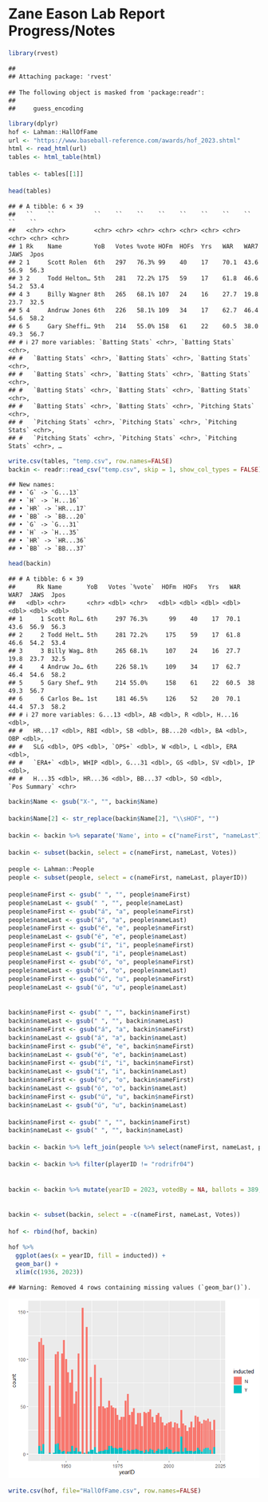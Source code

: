 
<!-- README.md is generated from README.Rmd. Please edit the README.Rmd file -->

# Zane Eason Lab Report Progress/Notes

``` r
library(rvest)
```

    ## 
    ## Attaching package: 'rvest'

    ## The following object is masked from 'package:readr':
    ## 
    ##     guess_encoding

``` r
library(dplyr)
hof <- Lahman::HallOfFame
url <- "https://www.baseball-reference.com/awards/hof_2023.shtml"
html <- read_html(url)
tables <- html_table(html)

tables <- tables[[1]]

head(tables)
```

    ## # A tibble: 6 × 39
    ##   ``    ``           ``    ``    ``    ``    ``    ``    ``    ``    ``    ``   
    ##   <chr> <chr>        <chr> <chr> <chr> <chr> <chr> <chr> <chr> <chr> <chr> <chr>
    ## 1 Rk    Name         YoB   Votes %vote HOFm  HOFs  Yrs   WAR   WAR7  JAWS  Jpos 
    ## 2 1     Scott Rolen  6th   297   76.3% 99    40    17    70.1  43.6  56.9  56.3 
    ## 3 2     Todd Helton… 5th   281   72.2% 175   59    17    61.8  46.6  54.2  53.4 
    ## 4 3     Billy Wagner 8th   265   68.1% 107   24    16    27.7  19.8  23.7  32.5 
    ## 5 4     Andruw Jones 6th   226   58.1% 109   34    17    62.7  46.4  54.6  58.2 
    ## 6 5     Gary Sheffi… 9th   214   55.0% 158   61    22    60.5  38.0  49.3  56.7 
    ## # ℹ 27 more variables: `Batting Stats` <chr>, `Batting Stats` <chr>,
    ## #   `Batting Stats` <chr>, `Batting Stats` <chr>, `Batting Stats` <chr>,
    ## #   `Batting Stats` <chr>, `Batting Stats` <chr>, `Batting Stats` <chr>,
    ## #   `Batting Stats` <chr>, `Batting Stats` <chr>, `Batting Stats` <chr>,
    ## #   `Batting Stats` <chr>, `Batting Stats` <chr>, `Pitching Stats` <chr>,
    ## #   `Pitching Stats` <chr>, `Pitching Stats` <chr>, `Pitching Stats` <chr>,
    ## #   `Pitching Stats` <chr>, `Pitching Stats` <chr>, `Pitching Stats` <chr>, …

``` r
write.csv(tables, "temp.csv", row.names=FALSE)
backin <- readr::read_csv("temp.csv", skip = 1, show_col_types = FALSE)
```

    ## New names:
    ## • `G` -> `G...13`
    ## • `H` -> `H...16`
    ## • `HR` -> `HR...17`
    ## • `BB` -> `BB...20`
    ## • `G` -> `G...31`
    ## • `H` -> `H...35`
    ## • `HR` -> `HR...36`
    ## • `BB` -> `BB...37`

``` r
head(backin)
```

    ## # A tibble: 6 × 39
    ##      Rk Name       YoB   Votes `%vote`  HOFm  HOFs   Yrs   WAR  WAR7  JAWS  Jpos
    ##   <dbl> <chr>      <chr> <dbl> <chr>   <dbl> <dbl> <dbl> <dbl> <dbl> <dbl> <dbl>
    ## 1     1 Scott Rol… 6th     297 76.3%      99    40    17  70.1  43.6  56.9  56.3
    ## 2     2 Todd Helt… 5th     281 72.2%     175    59    17  61.8  46.6  54.2  53.4
    ## 3     3 Billy Wag… 8th     265 68.1%     107    24    16  27.7  19.8  23.7  32.5
    ## 4     4 Andruw Jo… 6th     226 58.1%     109    34    17  62.7  46.4  54.6  58.2
    ## 5     5 Gary Shef… 9th     214 55.0%     158    61    22  60.5  38    49.3  56.7
    ## 6     6 Carlos Be… 1st     181 46.5%     126    52    20  70.1  44.4  57.3  58.2
    ## # ℹ 27 more variables: G...13 <dbl>, AB <dbl>, R <dbl>, H...16 <dbl>,
    ## #   HR...17 <dbl>, RBI <dbl>, SB <dbl>, BB...20 <dbl>, BA <dbl>, OBP <dbl>,
    ## #   SLG <dbl>, OPS <dbl>, `OPS+` <dbl>, W <dbl>, L <dbl>, ERA <dbl>,
    ## #   `ERA+` <dbl>, WHIP <dbl>, G...31 <dbl>, GS <dbl>, SV <dbl>, IP <dbl>,
    ## #   H...35 <dbl>, HR...36 <dbl>, BB...37 <dbl>, SO <dbl>, `Pos Summary` <chr>

``` r
backin$Name <- gsub("X-", "", backin$Name)

backin$Name[2] <- str_replace(backin$Name[2], "\\sHOF", "")

backin <- backin %>% separate('Name', into = c("nameFirst", "nameLast"), sep = "\\s")

backin <- subset(backin, select = c(nameFirst, nameLast, Votes))

people <- Lahman::People
people <- subset(people, select = c(nameFirst, nameLast, playerID))

people$nameFirst <- gsub(" ", "", people$nameFirst)
people$nameLast <- gsub(" ", "", people$nameLast)
people$nameFirst <- gsub("á", "a", people$nameFirst)
people$nameLast <- gsub("á", "a", people$nameLast)
people$nameFirst <- gsub("é", "e", people$nameFirst)
people$nameLast <- gsub("é", "e", people$nameLast)
people$nameFirst <- gsub("í", "i", people$nameFirst)
people$nameLast <- gsub("í", "i", people$nameLast)
people$nameFirst <- gsub("ó", "o", people$nameFirst)
people$nameLast <- gsub("ó", "o", people$nameLast)
people$nameFirst <- gsub("ú", "u", people$nameFirst)
people$nameLast <- gsub("ú", "u", people$nameLast)


backin$nameFirst <- gsub(" ", "", backin$nameFirst)
backin$nameLast <- gsub(" ", "", backin$nameLast)
backin$nameFirst <- gsub("á", "a", backin$nameFirst)
backin$nameLast <- gsub("á", "a", backin$nameLast)
backin$nameFirst <- gsub("é", "e", backin$nameFirst)
backin$nameLast <- gsub("é", "e", backin$nameLast)
backin$nameFirst <- gsub("í", "i", backin$nameFirst)
backin$nameLast <- gsub("í", "i", backin$nameLast)
backin$nameFirst <- gsub("ó", "o", backin$nameFirst)
backin$nameLast <- gsub("ó", "o", backin$nameLast)
backin$nameFirst <- gsub("ú", "u", backin$nameFirst)
backin$nameLast <- gsub("ú", "u", backin$nameLast)

backin$nameFirst <- gsub(" ", "", backin$nameFirst)
backin$nameLast <- gsub(" ", "", backin$nameLast)

backin <- backin %>% left_join(people %>% select(nameFirst, nameLast, playerID), by=c("nameFirst", "nameLast"))

backin <- backin %>% filter(playerID != "rodrifr04")


backin <- backin %>% mutate(yearID = 2023, votedBy = NA, ballots = 389, needed = 292, votes = Votes, inducted = ifelse(Votes>=292, "Y", "N"), category = NA, needed_note = NA)


backin <- subset(backin, select = -c(nameFirst, nameLast, Votes))

hof <- rbind(hof, backin)
```

``` r
hof %>% 
  ggplot(aes(x = yearID, fill = inducted)) +
  geom_bar() +
  xlim(c(1936, 2023))
```

    ## Warning: Removed 4 rows containing missing values (`geom_bar()`).

![](progress-report-ZaneE5_files/figure-gfm/unnamed-chunk-2-1.png)<!-- -->

``` r
write.csv(hof, file="HallOfFame.csv", row.names=FALSE)
```
